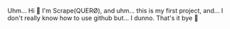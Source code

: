 Uhm... Hi 👋 
I'm Scrape(QUERØ),
and uhm...
this is my first project,
and...
I don't really know how to use github but...
I dunno.
That's it bye 🙂
